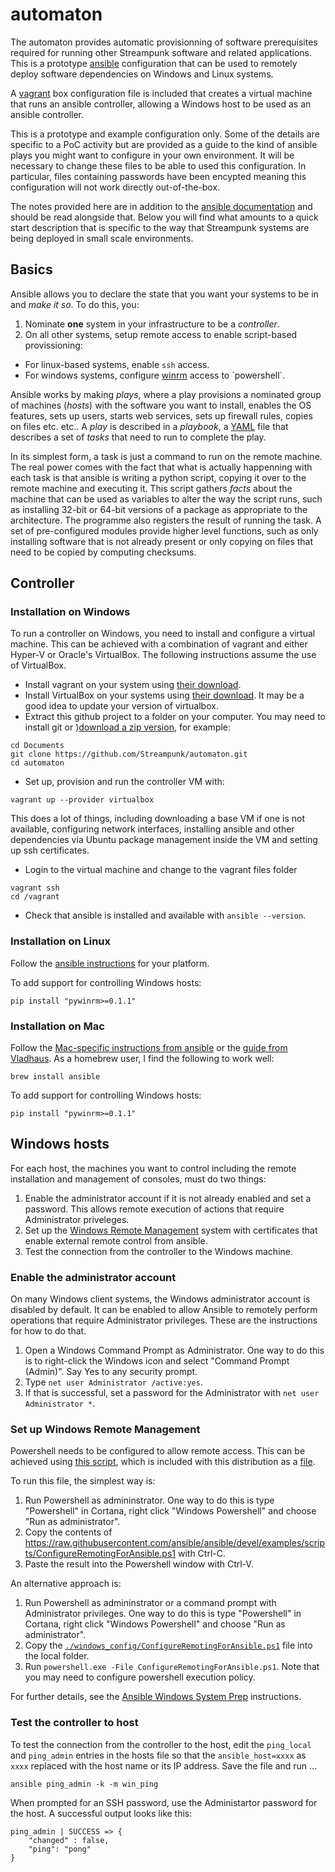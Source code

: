 # automaton

The automaton provides automatic provisionning of software prerequisites required for running other Streampunk software and related applications. This is a prototype [ansible](https://www.ansible.com/) configuration that can be used to remotely deploy software dependencies on Windows and Linux systems. 

A [vagrant](https://www.vagrantup.com/) box configuration file is included that creates a virtual machine that runs an ansible controller, allowing a Windows host to be used as an ansible controller.

This is a prototype and example configuration only. Some of the details are specific to a PoC activity but are provided as a guide to the kind of ansible plays you might want to configure in your own environment. It will be necessary to change these files to be able to used this configuration. In particular, files containing passwords have been encypted meaning this configuration will not work directly out-of-the-box.

The notes provided here are in addition to the [ansible documentation](http://docs.ansible.com/ansible/index.html) and should be read alongside that. Below you will find what amounts to a quick start description that is specific to the way that Streampunk systems are being deployed in small scale environments.

## Basics

Ansible allows you to declare the state that you want your systems to be in and _make it so_. To do this, you:

1. Nominate __one__ system in your infrastructure to be a _controller_.
2. On all other systems, setup remote access to enable script-based provissioning:
  * For linux-based systems, enable `ssh` access.
  * For windows systems, configure [winrm](https://msdn.microsoft.com/en-us/library/aa384426(v=vs.85).aspx) access to `powershell`.
  
Ansible works by making _plays_, where a play provisions a nominated group of machines (_hosts_) with the software you want to install, enables the OS features, sets up users, starts web services, sets up firewall rules, copies on files etc. etc.. A _play_ is described in a _playbook_, a [YAML](https://en.wikipedia.org/wiki/YAML) file that describes a set of _tasks_ that need to run to complete the play. 

In its simplest form, a task is just a command to run on the remote machine. The real power comes with the fact that what is actually happenning with each task is that ansible is writing a python script, copying it over to the remote machine and executing it. This script gathers _facts_ about the machine that can be used as variables to alter the way the script runs, such as installing 32-bit or 64-bit versions of a package as appropriate to the architecture. The programme also registers the result of running the task. A set of pre-configured modules provide higher level functions, such as only installing software that is not already present or only copying on files that need to be copied by computing checksums.
  
## Controller

### Installation on Windows

To run a controller on Windows, you need to install and configure a virtual machine. This can be achieved with a combination of vagrant and either Hyper-V or Oracle's VirtualBox. The following instructions assume the use of VirtualBox.

* Install vagrant on your system using [their download](https://www.vagrantup.com/downloads.html).
* Install VirtualBox on your systems using [their download](https://www.virtualbox.org/wiki/Downloads). It may be a good idea to update your version of virtualbox.
* Extract this github project to a folder on your computer. You may need to install git or )[download a zip version](https://github.com/Streampunk/automaton/archive/master.zip), for example:
```
cd Documents
git clone https://github.com/Streampunk/automaton.git
cd automaton
```

* Set up, provision and run the controller VM with:
```
vagrant up --provider virtualbox
```
  This does a lot of things, including downloading a base VM if one is not available, configuring network interfaces, installing ansible 
  and other dependencies via Ubuntu package management inside the VM and setting up ssh certificates.
  
* Login to the virtual machine and change to the vagrant files folder
```
vagrant ssh
cd /vagrant
```

* Check that ansible is installed and available with ```ansible --version```.

### Installation on Linux

Follow the [ansible instructions](http://docs.ansible.com/ansible/intro_installation.html) for your platform. 

To add support for controlling Windows hosts:

```
pip install "pywinrm>=0.1.1"
```

### Installation on Mac

Follow the [Mac-specific instructions from ansible](http://docs.ansible.com/ansible/intro_installation.html#latest-releases-on-mac-osx) or the [guide from Vladhaus](https://valdhaus.co/writings/ansible-mac-osx/). As a homebrew user, I find the following to work well:

```
brew install ansible
```

To add support for controlling Windows hosts:

```
pip install "pywinrm>=0.1.1"
```

## Windows hosts

For each host, the machines you want to control including the remote installation and management of consoles, must do two things:

1. Enable the administrator account if it is not already enabled and set a password. This allows remote execution of actions that require Administrator priveleges.
2. Set up the [Windows Remote Management](https://msdn.microsoft.com/en-us/library/aa384291(v=vs.85).aspx) system with certificates that enable external remote control from ansible.
3. Test the connection from the controller to the Windows machine.

### Enable the administrator account

On many Windows client systems, the Windows administrator account is disabled by default. It can be enabled to allow Ansible to remotely perform operations that require Administrator privileges. These are the instructions for how to do that.

1. Open a Windows Command Prompt as Administrator. One way to do this is to right-click the Windows icon and select "Command Prompt (Admin)". Say Yes to any security prompt.
2. Type `net user Administrator /active:yes`.
3. If that is successful, set a password for the Administrator with `net user Administrator *`.

### Set up Windows Remote Management

Powershell needs to be configured to allow remote access. This can be achieved using [this script](https://github.com/ansible/ansible/blob/devel/examples/scripts/ConfigureRemotingForAnsible.ps1), which is included with this distribution as a [file](./windows_config/ConfigureRemotingForAnsible.ps1). 

To run this file, the simplest way is:

1. Run Powershell as admininstrator. One way to do this is type "Powershell" in Cortana, right click "Windows Powershell" and choose "Run as administrator". 
2. Copy the contents of https://raw.githubusercontent.com/ansible/ansible/devel/examples/scripts/ConfigureRemotingForAnsible.ps1 with Ctrl-C.
3. Paste the result into the Powershell window with Ctrl-V.

An alternative approach is:

1. Run Powershell as admininstrator or a command prompt with Administrator privileges. One way to do this is type "Powershell" in Cortana, right click "Windows Powershell" and choose "Run as administrator". 
2. Copy the [`./windows_config/ConfigureRemotingForAnsible.ps1`](./windows_config/ConfigureRemotingForAnsible.ps1) file into the local folder.
3. Run `powershell.exe -File ConfigureRemotingForAnsible.ps1`. Note that you may need to configure powershell execution policy. 

For further details, see the [Ansible Windows System Prep](http://docs.ansible.com/ansible/intro_windows.html#windows-system-prep) instructions.

### Test the controller to host

To test the connection from the controller to the host, edit the `ping_local` and `ping_admin` entries in the hosts file so that the `ansible_host=xxxx` as `xxxx` replaced with the host name or its IP address. Save the file and run ...

```
ansible ping_admin -k -m win_ping
```

When prompted for an SSH password, use the Administartor password for the host. A successful output looks like this:

```
ping_admin | SUCCESS => {
    "changed" : false,
    "ping": "pong"
}
```



